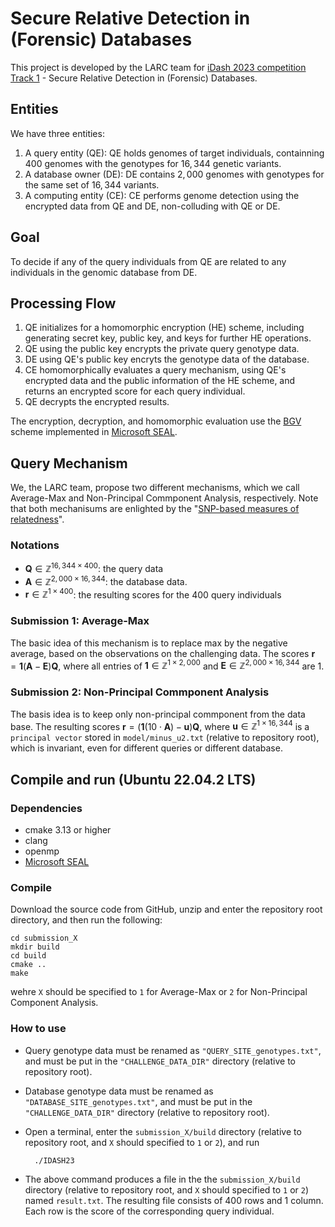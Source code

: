 # Secure Relative Detection in (Forensic) Databases

This project is developed by the LARC team for [iDash 2023 competition Track 1][1] - Secure Relative Detection in (Forensic) Databases. 

## Entities
We have three entities: 
1. A query entity (QE): QE holds  genomes of target individuals, containning $400$ genomes with the genotypes for $16,344$ genetic variants.
2. A database owner (DE): DE contains $2,000$ genomes with genotypes for the same set of $16,344$ variants.
3. A computing entity (CE):   CE performs genome detection using the encrypted data from QE and DE, non-colluding with QE or DE.

## Goal

To decide if any of the query individuals from QE  are related to any individuals in the genomic database from DE.

## Processing Flow

1. QE initializes for a homomorphic encryption (HE) scheme, including generating secret key, public key, and keys for further HE operations.
2. QE using the public key encrypts the private query genotype data.
3. DE using QE's public key encryts the genotype data of the database.
4. CE homomorphically evaluates a query mechanism, using QE's encrypted data and the public information of the HE scheme, and returns an encrypted score for each query individual.
5. QE decrypts the encrypted results.

The encryption, decryption, and homomorphic evaluation use the [BGV][2] scheme implemented in [Microsoft SEAL][3]. 

## Query Mechanism

We, the LARC team, propose two different mechanisms, which we call Average-Max and Non-Principal Commponent Analysis, respectively. Note that both mechanisums are enlighted by the "[SNP-based measures of relatedness][4]". 

### Notations

- $\mathbf{Q}\in\mathbb{Z}^{16,344\times 400}$: the query data 
- $\mathbf{A}\in\mathbb{Z}^{2,000\times 16,344}$: the database data. 
- $\mathbf{r}\in\mathbb{Z}^{1\times 400}$: the resulting scores for the $400$ query individuals

### Submission 1: Average-Max

The basic idea of this mechanism is to replace max by the negative average, based on the observations on the challenging data. The scores 
$\mathbf{r} = \mathbf{1}(\mathbf{A} - \mathbf{E})\mathbf{Q},$ where all entries of $\mathbf{1}\in\mathbb{Z}^{1\times 2,000}$ and $\mathbf{E}\in\mathbb{Z}^{2,000\times 16,344}$ are $1$.

### Submission 2: Non-Principal Commponent Analysis

The basis idea is to keep only non-principal commponent from the data base. The resulting scores 
$\mathbf{r} = (\mathbf{1}(10\cdot\mathbf{A}) - \mathbf{u})\mathbf{Q}$, 
where $\mathbf{u}\in\mathbb{Z}^{1\times 16,344}$ is a `principal vector` stored in `model/minus_u2.txt` (relative to repository root), which is invariant, even for different queries or different database.

## Compile and run (Ubuntu 22.04.2 LTS)
### Dependencies
- cmake 3.13 or higher
- clang
- openmp
- [Microsoft SEAL](https://github.com/microsoft/seal)

### Compile
Download the source code from GitHub, unzip and enter the repository root directory, and then run the following:

    cd submission_X
    mkdir build
    cd build
    cmake ..
    make

wehre `X` should be specified to `1` for Average-Max or `2` for Non-Principal Component Analysis.
### How to use 

- Query genotype data must be renamed as  `"QUERY_SITE_genotypes.txt"`, and must be put in the  `"CHALLENGE_DATA_DIR"` directory (relative to repository root).
- Database genotype data must be renamed as  `"DATABASE_SITE_genotypes.txt"`, and must be put in the  `"CHALLENGE_DATA_DIR"` directory (relative to repository root).
- Open a terminal, enter the `submission_X/build` directory (relative to repository root, and `X` should specified to `1` or `2`), and run 
    
        ./IDASH23

- The above command produces a file in the the `submission_X/build` directory (relative to repository root, and `X` should specified to `1` or `2`) named `result.txt`. The resulting file consists of $400$ rows and $1$ column. Each row is the score of the corresponding query individual.
































[1]: http://www.humangenomeprivacy.org/2023/competition-tasks.html
[2]: https://doi.org/10.1145/2633600
[3]: https://github.com/microsoft/seal
[4]: https://doi.org/10.1038/nrg3821